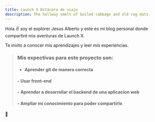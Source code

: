 ```yaml
---
title: Launch X Bitácora de viaje
description: The hallway smelt of boiled cabbage and old rag mats.
---
```


Hola ✌️  soy el explorer Jesus Alberto y este es mi blog personal donde compartiré mis aventuras de Launch X.

Te invito a conocer mis aprendizajes y leer mis experiencias.

> ### Mis expectivas para este proyecto son:
> - #### Aprender git de manera correcta
> #### - Usar front-end
> #### - Aprender a desarrollar el backend de una aplicacion web
> #### - Ampliar mi conocimiento para poder compartirlo


🚀
